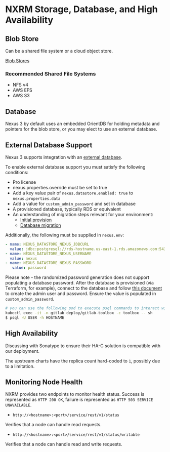 # NXRM Storage, Database, and High Availability

## Blob Store

Can be a shared file system or a cloud object store.

[Blob Stores](https://help.sonatype.com/repomanager3/high-availability/configuring-blob-stores)

### Recommended Shared File Systems

- NFS v4
- AWS EFS
- AWS S3

## Database

Nexus 3 by default uses an embedded OrientDB for holding metadata and pointers
for the blob store, or you may elect to use an external database.

## External Database Support

Nexus 3 supports integration with an [external database](https://help.sonatype.com/repomanager3/installation-and-upgrades/configuring-nexus-repository-pro-for-h2-or-postgresql).

To enable external database support you must satisfy the following conditions:

- Pro license
- nexus.properties.override must be set to true
- Add a key value pair of `nexus.datastore.enabled: true` to `nexus.properties.data`
- Add a value for `custom_admin_password` and set in database
- A provisioned database, typically RDS or equivalent
- An understanding of migration steps relevant for your environment:
  - [Initial provision](https://help.sonatype.com/repomanager3/installation-and-upgrades/configuring-nexus-repository-pro-for-h2-or-postgresql)
  - [Database migration](https://help.sonatype.com/repomanager3/installation-and-upgrades/migrating-to-a-new-database)

Additionally, the following must be supplied in `nexus.env`:

```yaml
- name: NEXUS_DATASTORE_NEXUS_JDBCURL
  value: jdbc:postgresql://rds-hostname.us-east-1.rds.amazonaws.com:5432/nexus
- name: NEXUS_DATASTORE_NEXUS_USERNAME
  value: nexus
- name: NEXUS_DATASTORE_NEXUS_PASSWORD
   value: password
```

Please note - the randomized password generation does not support populating a
database password.
After the database is provisioned (via Terraform, for example), connect to the
database and follow [this document](https://support.sonatype.com/hc/en-us/articles/213467158-How-to-reset-a-forgotten-admin-password-in-Nexus-3-x)
to create the admin user and password. Ensure the value is populated in
`custom_admin_password`.

```bash
# you can use the following pod to execute psql commands to interact with your database
kubectl exec -it -n gitlab deploy/gitlab-toolbox -c toolbox -- sh
$ psql -U USER -h HOSTNAME
```

## High Availability

Discussing with Sonatype to ensure their HA-C solution is compatible with our deployment.

The upstream charts have the replica count hard-coded to `1`, possibly due to a limitation.

## Monitoring Node Health

NXRM provides two endpoints to monitor health status. Success is represented as
`HTTP 200 OK`, failure is represented as `HTTP 503 SERVICE UNAVAILABLE`.

- `http://<hostname>:<port>/service/rest/v1/status`

Verifies that a node can handle read requests.

- `http://<hostname>:<port>/service/rest/v1/status/writable`

Verifies that a node can handle read and write requests.
